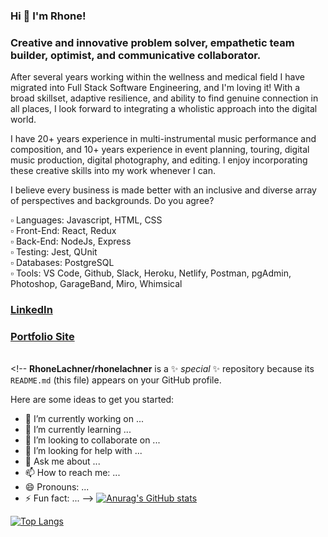 
### Hi 👋  I'm Rhone! 

 ### Creative and innovative problem solver, empathetic team builder, optimist, and communicative collaborator.

 After several years working within the wellness and medical field I have migrated into Full Stack Software Engineering, and I'm loving it! With a broad skillset, adaptive resilience, and ability to find genuine connection in all places, I look forward to integrating a wholistic approach into the digital world.

 I have 20+ years experience in multi-instrumental music performance and composition, and 10+ years experience in event planning, touring, digital music production, digital photography, and editing. I enjoy incorporating these creative skills into my work whenever I can.

 I believe every business is made better with an inclusive and diverse array of perspectives and backgrounds. Do you agree?


▫️ Languages: Javascript, HTML, CSS </br>
▫️ Front-End: React, Redux </br>
▫️ Back-End: NodeJs, Express </br>
▫️ Testing: Jest, QUnit </br>
▫️ Databases: PostgreSQL </br>
▫️ Tools: VS Code, Github, Slack, Heroku, Netlify, Postman, pgAdmin, Photoshop, GarageBand, Miro, Whimsical </br>


### <a href="https://www.linkedin.com/in/rhonelachner/">LinkedIn</a>
### <a href="https://www.rhonelachner.com">Portfolio Site</a>
</br><!--
**RhoneLachner/rhonelachner** is a ✨ _special_ ✨ repository because its `README.md` (this file) appears on your GitHub profile.

Here are some ideas to get you started:

- 🔭 I’m currently working on ...
- 🌱 I’m currently learning ...
- 👯 I’m looking to collaborate on ...
- 🤔 I’m looking for help with ...
- 💬 Ask me about ...
- 📫 How to reach me: ...
- 😄 Pronouns: ...
- ⚡ Fun fact: ...
-->
[![Anurag's GitHub stats](https://github-readme-stats.vercel.app/api?username=rhonelachner&show_icons=true&hide_border=true&theme=tokyonight)](https://github.com/anuraghazra/github-readme-stats)

[![Top Langs](https://github-readme-stats.vercel.app/api/top-langs/?username=rhonelachner&show_icons=true&hide_border=true&theme=tokyonight)](https://github.com/anuraghazra/github-readme-stats)
